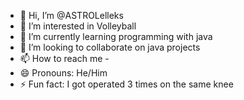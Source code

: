 - 👋 Hi, I’m @ASTROLelleks
- 👀 I’m interested in Volleyball
- 🌱 I’m currently learning programming with java
- 💞️ I’m looking to collaborate on java projects
- 📫 How to reach me -
- 😄 Pronouns: He/Him
- ⚡ Fun fact: I got operated 3 times on the same knee

<!---
ASTROLelleks/ASTROLelleks is a ✨ special ✨ repository because its `README.md` (this file) appears on your GitHub profile.
You can click the Preview link to take a look at your changes.
--->
